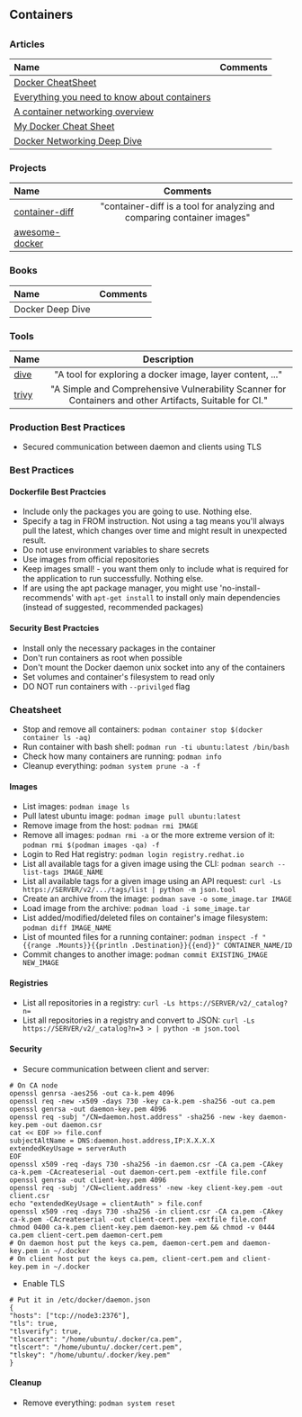 ## Containers
##
### Articles

Name | Comments
:------ |:--------:
[Docker CheatSheet](https://cheatsheet.dennyzhang.com/cheatsheet-docker-a4) |
[Everything you need to know about containers](https://medium.com/faun/everything-you-need-to-know-about-containers-7655badb4307) |
[A container networking overview](https://jvns.ca/blog/2016/12/22/container-networking) |
[My Docker Cheat Sheet](https://medium.com/statuscode/dockercheatsheet-9730ce03630d) |
[Docker Networking Deep Dive](http://100daysofdevops.com/21-days-of-docker-day-19-docker-networking-deep-dive/?fbclid=IwAR19KJWwhZjulbn7JNbBYLFxKFf-x0v25TSc-_bOJ6YieUND4A6UZcBSUhA) |

### Projects

Name | Comments
:------ |:--------:
[container-diff](https://github.com/GoogleContainerTools/container-diff) | "container-diff is a tool for analyzing and comparing container images"
[awesome-docker](https://github.com/veggiemonk/awesome-docker) | 

### Books


Name | Comments
:------ |:--------:
Docker Deep Dive |

### Tools

Name | Description
:------|:------:
[dive](https://github.com/wagoodman/dive) | "A tool for exploring a docker image, layer content, ..."
[trivy](https://github.com/aquasecurity/trivy) | "A Simple and Comprehensive Vulnerability Scanner for Containers and other Artifacts, Suitable for CI."

### Production Best Practices

* Secured communication between daemon and clients using TLS

### Best Practices

#### Dockerfile Best Practcies

* Include only the packages you are going to use. Nothing else.
* Specify a tag in FROM instruction. Not using a tag means you'll always pull the latest, which changes over time and might result in unexpected result.
* Do not use environment variables to share secrets
* Use images from official repositories
* Keep images small! - you want them only to include what is required for the application to run successfully. Nothing else.
* If are using the apt package manager, you might use 'no-install-recommends' with `apt-get install` to install only main dependencies (instead of suggested, recommended packages)

#### Security Best Practcies

  * Install only the necessary packages in the container
  * Don't run containers as root when possible
  * Don't mount the Docker daemon unix socket into any of the containers
  * Set volumes and container's filesystem to read only
  * DO NOT run containers with `--privilged` flag

### Cheatsheet

* Stop and remove all containers: `podman container stop $(docker container ls -aq)`
* Run container with bash shell: `podman run -ti ubuntu:latest /bin/bash`
* Check how many containers are running: `podman info`
* Cleanup everything: `podman system prune -a -f`

#### Images

* List images: `podman image ls`
* Pull latest ubuntu image: `podman image pull ubuntu:latest`
* Remove image from the host: `podman rmi IMAGE`
* Remove all images: `podman rmi -a` or the more extreme version of it: `podman rmi $(podman images -qa) -f`
* Login to Red Hat registry: `podman login registry.redhat.io`
* List all available tags for a given image using the CLI: `podman search --list-tags IMAGE_NAME`
* List all available tags for a given image using an API request: `curl -Ls https://SERVER/v2/.../tags/list | python -m json.tool`
* Create an archive from the image: `podman save -o some_image.tar IMAGE`
* Load image from the archive: `podman load -i some_image.tar`
* List added/modified/deleted files on container's image filesystem: `podman diff IMAGE_NAME`
* List of mounted files for a running container: `podman inspect -f "{{range .Mounts}}{{println .Destination}}{{end}}" CONTAINER_NAME/ID`
* Commit changes to another image: `podman commit EXISTING_IMAGE NEW_IMAGE`

#### Registries

* List all repositories in a registry: `curl -Ls https://SERVER/v2/_catalog?n=`
* List all repositories in a registry and convert to JSON: `curl -Ls https://SERVER/v2/_catalog?n=3 > | python -m json.tool`

#### Security

* Secure communication between client and server:

```
# On CA node
openssl genrsa -aes256 -out ca-k.pem 4096
openssl req -new -x509 -days 730 -key ca-k.pem -sha256 -out ca.pem
openssl genrsa -out daemon-key.pem 4096
openssl req -subj "/CN=daemon.host.address" -sha256 -new -key daemon-key.pem -out daemon.csr
cat << EOF >> file.conf
subjectAltName = DNS:daemon.host.address,IP:X.X.X.X
extendedKeyUsage = serverAuth
EOF
openssl x509 -req -days 730 -sha256 -in daemon.csr -CA ca.pem -CAkey ca-k.pem -CAcreateserial -out daemon-cert.pem -extfile file.conf
openssl genrsa -out client-key.pem 4096
openssl req -subj '/CN=client.address' -new -key client-key.pem -out client.csr
echo "extendedKeyUsage = clientAuth" > file.conf
openssl x509 -req -days 730 -sha256 -in client.csr -CA ca.pem -CAkey ca-k.pem -CAcreateserial -out client-cert.pem -extfile file.conf
chmod 0400 ca-k.pem client-key.pem daemon-key.pem && chmod -v 0444 ca.pem client-cert.pem daemon-cert.pem
# On daemon host put the keys ca.pem, daemon-cert.pem and daemon-key.pem in ~/.docker
# On client host put the keys ca.pem, client-cert.pem and client-key.pem in ~/.docker
```

* Enable TLS

```
# Put it in /etc/docker/daemon.json
{
"hosts": ["tcp://node3:2376"],
"tls": true,
"tlsverify": true,
"tlscacert": "/home/ubuntu/.docker/ca.pem",
"tlscert": "/home/ubuntu/.docker/cert.pem",
"tlskey": "/home/ubuntu/.docker/key.pem"
}
```

#### Cleanup

* Remove everything: `podman system reset`
